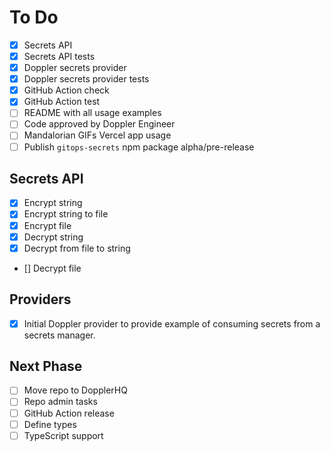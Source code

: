 # To Do

- [x] Secrets API
- [x] Secrets API tests
- [x] Doppler secrets provider
- [x] Doppler secrets provider tests
- [x] GitHub Action check
- [x] GitHub Action test
- [ ] README with all usage examples
- [ ] Code approved by Doppler Engineer
- [ ] Mandalorian GIFs Vercel app usage
- [ ] Publish `gitops-secrets` npm package alpha/pre-release

## Secrets API

- [x] Encrypt string
- [x] Encrypt string to file
- [x] Encrypt file
- [x] Decrypt string
- [x] Decrypt from file to string
- [] Decrypt file

## Providers

- [x] Initial Doppler provider to provide example of consuming secrets from a secrets manager.

## Next Phase

- [ ] Move repo to DopplerHQ
- [ ] Repo admin tasks
- [ ] GitHub Action release
- [ ] Define types
- [ ] TypeScript support
